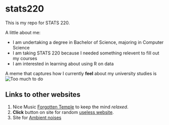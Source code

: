 # stats220


 This is my repo for STATS 220. 

A little about me:

- I am undertaking a degree in Bachelor of Science, majoring in Computer Science
- I am taking STATS 220 because I needed something relevent to fill out my courses
- I am interested in learning about using R on data

A meme that captures how I currently **feel** about my university studies is <br> 
![Too much to do](https://media.tenor.com/7syMXCG063AAAAAM/shark-in-the-suit-office-job.gif)


## Links to other websites
1. Nice Music [Forgotten Temple](https://www.youtube.com/watch?v=ss69uG_swp8&list=PLyWv2ariRZPwDr0ZaZnJJxVoMgGUq1I80&index=8) to keep the mind *relaxed*.
2. **Click** button on site for random [useless website](https://theuselessweb.com/).
3. Site for [Ambient noises](https://asoftmurmur.com/)
